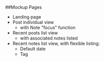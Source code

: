 ##Mockup Pages

* Landing page 
* Post individual view 
	+ with Note "focus" function 
* Recent posts list view
	+ with associated notes listed 
* Recent notes list view, with flexible listing:
	+ Default date
	+ Tag
